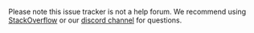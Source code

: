 Please note this issue tracker is not a help forum. We recommend using [StackOverflow](https://stackoverflow.com/questions/tagged/jest) or our [discord channel](https://discord.gg/Zy5BHsD) for questions.

<!-- Love Jest? Please consider supporting our collective: 👉  https://opencollective.com/jest/donate -->
